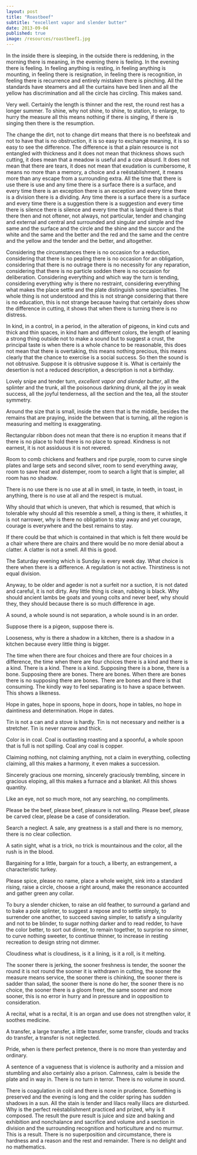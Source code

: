 ```yaml
---
layout: post
title: "Roastbeef"
subtitle: "excellent vapor and slender butter"
date: 2013-09-04
published: true
image: /resources/roastbeef1.jpg
--- 
```


In the inside there is sleeping, in the outside there is reddening, in the morning there is meaning, in the evening there is feeling. In the evening there is feeling. In feeling anything is resting, in feeling anything is mounting, in feeling there is resignation, in feeling there is recognition, in feeling there is recurrence and entirely mistaken there is pinching. All the standards have steamers and all the curtains have bed linen and all the yellow has discrimination and all the circle has circling. This makes sand. 

Very well. Certainly the length is thinner and the rest, the round rest has a longer summer. To shine, why not shine, to shine, to station, to enlarge, to hurry the measure all this means nothing if there is singing, if there is singing then there is the resumption. 

The change the dirt, not to change dirt means that there is no beefsteak and not to have that is no obstruction, it is so easy to exchange meaning, it is so easy to see the difference. The difference is that a plain resource is not entangled with thickness and it does not mean that thickness shows such cutting, it does mean that a meadow is useful and a cow absurd. It does not mean that there are tears, it does not mean that exudation is cumbersome, it means no more than a memory, a choice and a reëstablishment, it means more than any escape from a surrounding extra. All the time that there is use there is use and any time there is a surface there is a surface, and every time there is an exception there is an exception and every time there is a division there is a dividing. Any time there is a surface there is a surface and every time there is a suggestion there is a suggestion and every time there is silence there is silence and every time that is languid there is that there then and not oftener, not always, not particular, tender and changing and external and central and surrounded and singular and simple and the same and the surface and the circle and the shine and the succor and the white and the same and the better and the red and the same and the centre and the yellow and the tender and the better, and altogether. 

Considering the circumstances there is no occasion for a reduction, considering that there is no pealing there is no occasion for an obligation, considering that there is no outrage there is no necessity for any reparation, considering that there is no particle sodden there is no occasion for deliberation. Considering everything and which way the turn is tending, considering everything why is there no restraint, considering everything what makes the place settle and the plate distinguish some specialties. The whole thing is not understood and this is not strange considering that there is no education, this is not strange because having that certainly does show the difference in cutting, it shows that when there is turning there is no distress. 

In kind, in a control, in a period, in the alteration of pigeons, in kind cuts and thick and thin spaces, in kind ham and different colors, the length of leaning a strong thing outside not to make a sound but to suggest a crust, the principal taste is when there is a whole chance to be reasonable, this does not mean that there is overtaking, this means nothing precious, this means clearly that the chance to exercise is a social success. So then the sound is not obtrusive. Suppose it is obtrusive suppose it is. What is certainly the desertion is not a reduced description, a description is not a birthday. 

Lovely snipe and tender turn, *excellent vapor and slender butter*, all the splinter and the trunk, all the poisonous darkning drunk, all the joy in weak success, all the joyful tenderness, all the section and the tea, all the stouter symmetry. 

Around the size that is small, inside the stern that is the middle, besides the remains that are praying, inside the between that is turning, all the region is measuring and melting is exaggerating. 

Rectangular ribbon does not mean that there is no eruption it means that if there is no place to hold there is no place to spread. Kindness is not earnest, it is not assiduous it is not revered. 

Room to comb chickens and feathers and ripe purple, room to curve single plates and large sets and second silver, room to send everything away, room to save heat and distemper, room to search a light that is simpler, all room has no shadow. 

There is no use there is no use at all in smell, in taste, in teeth, in toast, in anything, there is no use at all and the respect is mutual. 

Why should that which is uneven, that which is resumed, that which is tolerable why should all this resemble a smell, a thing is there, it whistles, it is not narrower, why is there no obligation to stay away and yet courage, courage is everywhere and the best remains to stay. 

If there could be that which is contained in that which is felt there would be a chair where there are chairs and there would be no more denial about a clatter. A clatter is not a smell. All this is good. 

The Saturday evening which is Sunday is every week day. What choice is there when there is a difference. A regulation is not active. Thirstiness is not equal division. 

Anyway, to be older and ageder is not a surfeit nor a suction, it is not dated and careful, it is not dirty. Any little thing is clean, rubbing is black. Why should ancient lambs be goats and young colts and never beef, why should they, they should because there is so much difference in age. 

A sound, a whole sound is not separation, a whole sound is in an order. 

Suppose there is a pigeon, suppose there is. 

Looseness, why is there a shadow in a kitchen, there is a shadow in a kitchen because every little thing is bigger. 

The time when there are four choices and there are four choices in a difference, the time when there are four choices there is a kind and there is a kind. There is a kind. There is a kind. Supposing there is a bone, there is a bone. Supposing there are bones. There are bones. When there are bones there is no supposing there are bones. There are bones and there is that consuming. The kindly way to feel separating is to have a space between. This shows a likeness. 

Hope in gates, hope in spoons, hope in doors, hope in tables, no hope in daintiness and determination. Hope in dates. 

Tin is not a can and a stove is hardly. Tin is not necessary and neither is a stretcher. Tin is never narrow and thick. 

Color is in coal. Coal is outlasting roasting and a spoonful, a whole spoon that is full is not spilling. Coal any coal is copper. 

Claiming nothing, not claiming anything, not a claim in everything, collecting claiming, all this makes a harmony, it even makes a succession. 

Sincerely gracious one morning, sincerely graciously trembling, sincere in gracious eloping, all this makes a furnace and a blanket. All this shows quantity. 

Like an eye, not so much more, not any searching, no compliments. 

Please be the beef, please beef, pleasure is not wailing. Please beef, please be carved clear, please be a case of consideration. 

Search a neglect. A sale, any greatness is a stall and there is no memory, there is no clear collection. 

A satin sight, what is a trick, no trick is mountainous and the color, all the rush is in the blood. 

Bargaining for a little, bargain for a touch, a liberty, an estrangement, a characteristic turkey. 

Please spice, please no name, place a whole weight, sink into a standard rising, raise a circle, choose a right around, make the resonance accounted and gather green any collar. 

To bury a slender chicken, to raise an old feather, to surround a garland and to bake a pole splinter, to suggest a repose and to settle simply, to surrender one another, to succeed saving simpler, to satisfy a singularity and not to be blinder, to sugar nothing darker and to read redder, to have the color better, to sort out dinner, to remain together, to surprise no sinner, to curve nothing sweeter, to continue thinner, to increase in resting recreation to design string not dimmer. 

Cloudiness what is cloudiness, is it a lining, is it a roll, is it melting. 

The sooner there is jerking, the sooner freshness is tender, the sooner the round it is not round the sooner it is withdrawn in cutting, the sooner the measure means service, the sooner there is chinking, the sooner there is sadder than salad, the sooner there is none do her, the sooner there is no choice, the sooner there is a gloom freer, the same sooner and more sooner, this is no error in hurry and in pressure and in opposition to consideration. 

A recital, what is a recital, it is an organ and use does not strengthen valor, it soothes medicine. 

A transfer, a large transfer, a little transfer, some transfer, clouds and tracks do transfer, a transfer is not neglected. 

Pride, when is there perfect pretence, there is no more than yesterday and ordinary.

A sentence of a vagueness that is violence is authority and a mission and stumbling and also certainly also a prison. Calmness, calm is beside the plate and in way in. There is no turn in terror. There is no volume in sound. 

There is coagulation in cold and there is none in prudence. Something is preserved and the evening is long and the colder spring has sudden shadows in a sun. All the stain is tender and lilacs really lilacs are disturbed. Why is the perfect reëstablishment practiced and prized, why is it composed. The result the pure result is juice and size and baking and exhibition and nonchalance and sacrifice and volume and a section in division and the surrounding recognition and horticulture and no murmur. This is a result. There is no superposition and circumstance, there is hardness and a reason and the rest and remainder. There is no delight and no mathematics. 
